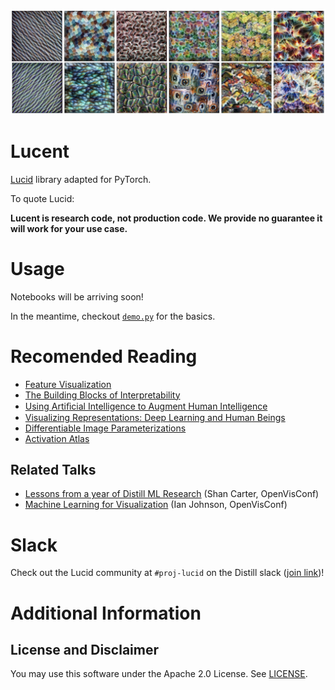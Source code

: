 ![](images/lucent_header.jpg)

# Lucent

[Lucid](https://github.com/tensorflow/lucid) library adapted for PyTorch.

To quote Lucid:

**Lucent is research code, not production code. We provide no guarantee it will work for your use case.**

# Usage

Notebooks will be arriving soon!

In the meantime, checkout [`demo.py`](/demo.py) for the basics.

# Recomended Reading

* [Feature Visualization](https://distill.pub/2017/feature-visualization/)
* [The Building Blocks of Interpretability](https://distill.pub/2018/building-blocks/)
* [Using Artiﬁcial Intelligence to Augment Human Intelligence](https://distill.pub/2017/aia/)
* [Visualizing Representations: Deep Learning and Human Beings](http://colah.github.io/posts/2015-01-Visualizing-Representations/)
* [Differentiable Image Parameterizations](https://distill.pub/2018/differentiable-parameterizations/)
* [Activation Atlas](https://distill.pub/2019/activation-atlas/)

## Related Talks
* [Lessons from a year of Distill ML Research](https://www.youtube.com/watch?v=jlZsgUZaIyY) (Shan Carter, OpenVisConf)
* [Machine Learning for Visualization](https://www.youtube.com/watch?v=6n-kCYn0zxU) (Ian Johnson, OpenVisConf)

# Slack

Check out the Lucid community at `#proj-lucid` on the Distill slack ([join link](http://slack.distill.pub))!

# Additional Information

## License and Disclaimer

You may use this software under the Apache 2.0 License. See [LICENSE](LICENSE).
